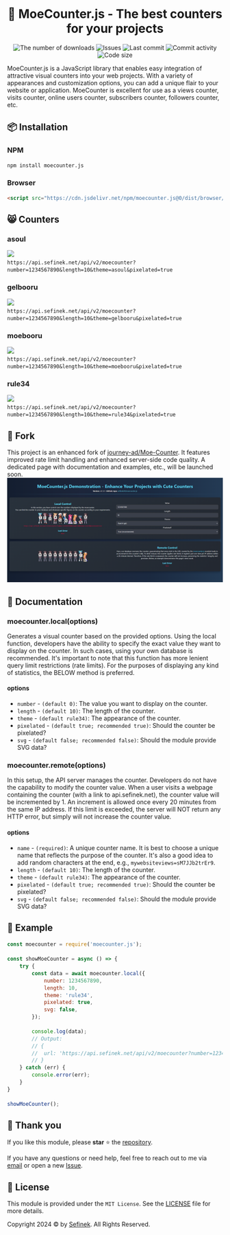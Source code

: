 <div align="center">
    <h1>🔢 MoeCounter.js - The best counters for your projects</h1>
    <a href="https://www.npmjs.com/package/moecounter.js" target="_blank" title="moecounter.js - npm" style="text-decoration:none">
        <img src="https://img.shields.io/npm/dt/moecounter.js.svg?maxAge=3600" alt="The number of downloads">
        <img src="https://img.shields.io/github/issues/sefinek24/moecounter.js" alt="Issues">
        <img src="https://img.shields.io/github/last-commit/sefinek24/moecounter.js" alt="Last commit">
        <img src="https://img.shields.io/github/commit-activity/w/sefinek24/moecounter.js" alt="Commit activity">
        <img src="https://img.shields.io/github/languages/code-size/sefinek24/moecounter.js" alt="Code size">
    </a>
</div>


MoeCounter.js is a JavaScript library that enables easy integration of attractive visual counters into your web projects.
With a variety of appearances and customization options, you can add a unique flair to your website or application.
MoeCounter is excellent for use as a views counter, visits counter, online users counter, subscribers counter, followers counter, etc.


## 📦 Installation
### NPM
```bash
npm install moecounter.js
```
### Browser
```html
<script src="https://cdn.jsdelivr.net/npm/moecounter.js@0/dist/browser/moecounter.js"></script>
```


## 😸 Counters
### asoul
![](https://api.sefinek.net/api/v2/moecounter?number=1234567890&length=10&theme=asoul&pixelated=true)  \
`https://api.sefinek.net/api/v2/moecounter?number=1234567890&length=10&theme=asoul&pixelated=true`

### gelbooru
![](https://api.sefinek.net/api/v2/moecounter?number=1234567890&length=10&theme=gelbooru&pixelated=true)  \
`https://api.sefinek.net/api/v2/moecounter?number=1234567890&length=10&theme=gelbooru&pixelated=true`

### moebooru
![](https://api.sefinek.net/api/v2/moecounter?number=1234567890&length=10&theme=moebooru&pixelated=true)  \
`https://api.sefinek.net/api/v2/moecounter?number=1234567890&length=10&theme=moebooru&pixelated=true`

### rule34
![](https://api.sefinek.net/api/v2/moecounter?number=1234567890&length=10&theme=rule34&pixelated=true)  \
`https://api.sefinek.net/api/v2/moecounter?number=1234567890&length=10&theme=rule34&pixelated=true`


## 🍴 Fork
This project is an enhanced fork of [journey-ad/Moe-Counter](https://github.com/journey-ad/Moe-Counter).
It features improved rate limit handling and enhanced server-side code quality.
A dedicated page with documentation and examples, etc., will be launched soon.
![](assets/brave_Ha0AnEhciEQq.png)


## 📃 Documentation
### moecounter.local(options)
Generates a visual counter based on the provided options.
Using the local function, developers have the ability to specify the exact value they want to display on the counter.
In such cases, using your own database is recommended.
It's important to note that this function has more lenient query limit restrictions (rate limits).
For the purposes of displaying any kind of statistics, the BELOW method is preferred.

#### options
* `number` - `(default 0)`: The value you want to display on the counter.
* `length` - `(default 10)`: The length of the counter.
* `theme` - `(default rule34)`: The appearance of the counter.
* `pixelated` - `(default true; recommended true)`: Should the counter be pixelated?
* `svg` - `(default false; recommended false)`: Should the module provide SVG data?

### moecounter.remote(options)
In this setup, the API server manages the counter.
Developers do not have the capability to modify the counter value.
When a user visits a webpage containing the counter (with a link to api.sefinek.net), the counter value will be incremented by 1.
An increment is allowed once every 20 minutes from the same IP address.
If this limit is exceeded, the server will NOT return any HTTP error, but simply will not increase the counter value.

#### options
* `name` - `(required)`: A unique counter name. It is best to choose a unique name that reflects the purpose of the counter. It's also a good idea to add random characters at the end, e.g., `mywebsiteviews=sM7JJb2trEr9`.
* `length` - `(default 10)`: The length of the counter.
* `theme` - `(default rule34)`: The appearance of the counter.
* `pixelated` - `(default true; recommended true)`: Should the counter be pixelated?
* `svg` - `(default false; recommended false)`: Should the module provide SVG data?


## 🤔 Example
```js
const moecounter = require('moecounter.js');

const showMoeCounter = async () => {
	try {
		const data = await moecounter.local({
			number: 1234567890,
			length: 10,
			theme: 'rule34',
			pixelated: true,
			svg: false,
		});

		console.log(data);
		// Output:
		// {
		// 	url: 'https://api.sefinek.net/api/v2/moecounter?number=1234567890&length=10&theme=rule34&pixelated=true&svg=false'
		// }
	} catch (err) {
		console.error(err);
	}
}

showMoeCounter();
```

## 💙 Thank you
If you like this module, please **star** ⭐ the [repository](https://github.com/sefinek24/moecounter.js).

If you have any questions or need help, feel free to reach out to me via [email](https://sefinek.net) or open a new [Issue](https://github.com/sefinek24/moecounter.js/issues).

## 🔑 License
This module is provided under the `MIT License`. See the [LICENSE](LICENSE) file for more details.

Copyright 2024 © by [Sefinek](https://sefinek.net). All Rights Reserved.
